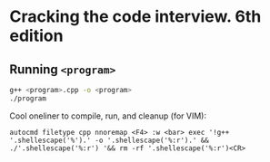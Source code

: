 # Cracking the code interview. 6th edition

## Running `<program>`

```bash
g++ <program>.cpp -o <program>
./program
```

Cool oneliner to compile, run, and cleanup (for VIM):

```viml
autocmd filetype cpp nnoremap <F4> :w <bar> exec '!g++ '.shellescape('%').' -o '.shellescape('%:r').' && ./'.shellescape('%:r') '&& rm -rf '.shellescape('%:r')<CR>
```
